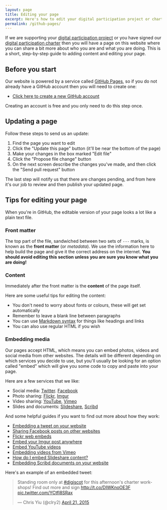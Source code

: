 ```yaml
---
layout: page
title: Editing your page
excerpt: Here's how to edit your digital participation project or charter signatory page.
permalink: /github-pages/
---
```


If we are supporting your [digital participation project](/projects/) or you have signed our [digital participation charter](/charter/) then you will have a page on this website where you can share a bit more about who you are and what you are doing. This is a short, step-by-step guide to adding content and editing your page.

## Before you start

Our website is powered by a service called [GitHub Pages](https://pages.github.com/), so if you do not already have a GitHub account then you will need to create one:

* [Click here to create a new GitHub account](https://github.com/join)

Creating an account is free and you only need to do this step once.

## Updating a page

Follow these steps to send us an update:

1. Find the page you want to edit
2. Click the "Update this page" button (it'll be near the bottom of the page)
3. Make your changes in the box marked "Edit file"
4. Click the "Propose file change" button
5. On the next screen describe the changes you've made, and then click the "Send pull request" button

The last step will notify us that there are changes pending, and from here it's our job to review and then publish your updated page.

## Tips for editing your page

When you're in GitHub, the editable version of your page looks a lot like a plain text file.

### Front matter

The top part of the file, sandwiched between two sets of `---` marks, is known as the **front matter** (or *metadata*). We use the information here to help build the page and give it the correct address on the internet. **You should avoid editing this section unless you are sure you know what you are doing!**

### Content

Immediately after the front matter is the **content** of the page itself.

Here are some useful tips for editing the content:

* You don't need to worry about fonts or colours, these will get set automatically
* Remember to leave a blank line between paragraphs
* You can use [Markdown syntax](https://help.github.com/articles/markdown-basics/) for things like headings and links
* You can also use regular HTML if you wish

### Embedding media

Our pages accept HTML, which means you can embed photos, videos and social media from other websites. The details will be different depending on which services you decide to use, but you'll usually be looking for an option called "embed" which will give you some code to copy and paste into your page.

Here are a few services that we like:

* Social media: [Twitter](https://twitter.com). [Facebook](https://www.facebook.com)
* Photo sharing: [Flickr](https://flickr.com), [Imgur](http://imgur.com/)
* Video sharing: [YouTube](https://youtube.com), [Vimeo](https://vimeo.com/)
* Slides and documents: [Slideshare](http://www.slideshare.net), [Scribd](https://www.scribd.com)

And some helpful guides if you want to find out more about how they work:

* [Embedding a tweet on your website](https://support.twitter.com/articles/20169559-embedding-a-tweet-on-your-website-or-blog)
* [Sharing Facebook posts on other websites](https://www.facebook.com/help/692720347411816/)
* [Flickr web embeds](https://help.yahoo.com/kb/flickr/flickr-web-embeds-sln22515.html)
* [Embed your Imgur post anywhere](http://imgur.com/blog/2015/04/07/embed-your-post-anywhere/)
* [Embed YouTube videos](https://support.google.com/youtube/answer/171780?hl=en-GB)
* [Embedding videos from Vimeo](https://vimeo.com/help/faq/sharing-videos/embedding-videos)
* [How do I embed Slideshare content?](http://help.slideshare.com/entries/58887-What-is-embedding-How-do-I-embed-content-)
* [Embedding Scribd documents on your website](https://www.scribd.com/developers)

Here's an example of an embedded tweet:

<blockquote class="twitter-tweet" lang="en"><p>Standing room only at <a href="https://twitter.com/hashtag/digiscot?src=hash">#digiscot</a> for this afternoon&#39;s charter workshops! Find out more and sign <a href="http://t.co/DIWKnoOE3F">http://t.co/DIWKnoOE3F</a> <a href="http://t.co/YCtfI8SRax">pic.twitter.com/YCtfI8SRax</a></p>&mdash; Chris Yiu (@clry2) <a href="https://twitter.com/clry2/status/590502283982610432">April 21, 2015</a></blockquote>
<script async src="//platform.twitter.com/widgets.js" charset="utf-8"></script>